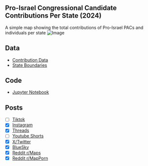 ## Pro-Israel Congressional Candidate Contributions Per State (2024)
A simple map showing the total contributions of Pro-Israel PACs and individuals per state
![Image](https://drive.google.com/uc?export=view&id=13E6SzDeaJJxMvodRIHM5FzMvIr-4plXz)

## Data
* [Contribution Data](https://www.opensecrets.org/industries/indus?cycle=2024&ind=Q05)
* [State Boundaries](https://www.census.gov/geographies/mapping-files/time-series/geo/carto-boundary-file.html)

## Code
* [Jupyter Notebook](FormatData.ipynb)

## Posts
- [ ] [Tiktok]()
- [x] [Instagram](https://www.instagram.com/p/DObf2L8CUfV/)
- [x] [Threads](https://www.threads.com/@vinemapper/post/DObf2pAiQ1t)
- [ ] [Youtube Shorts]()
- [x] [X/Twitter](https://x.com/VineMapper/status/1965825624544792832)
- [x] [BlueSky](https://bsky.app/profile/vinemapper.bsky.social/post/3lyiq4t63ds2y)
- [x] [Reddit r/Maps](https://www.reddit.com/r/Maps/comments/1ndk64z/proisrael_congressional_candidate_contributions/)
- [x] [Reddit r/MapPorn](https://www.reddit.com/r/MapPorn/comments/1ndk5p7/proisrael_congressional_candidate_contributions/)
